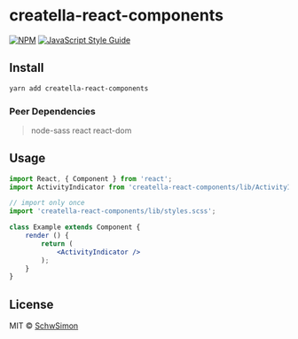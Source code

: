 # creatella-react-components

[![NPM](https://img.shields.io/npm/v/creatella-react-components.svg)](https://www.npmjs.com/package/creatella-react-components) [![JavaScript Style Guide](https://img.shields.io/badge/code_style-standard-brightgreen.svg)](https://standardjs.com)

## Install

```bash
yarn add creatella-react-components
```

### Peer Dependencies

> node-sass
> react
> react-dom

## Usage

```jsx
import React, { Component } from 'react';
import ActivityIndicator from 'creatella-react-components/lib/ActivityIndicator';

// import only once
import 'creatella-react-components/lib/styles.scss';

class Example extends Component {
    render () {
        return (
            <ActivityIndicator />
        );
    }
}
```

## License

MIT © [SchwSimon](https://github.com/SchwSimon)
